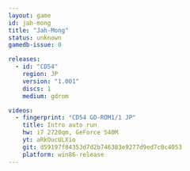 ```yaml
---
layout: game
id: jah-mong
title: "Jah-Mong"
status: unknown
gamedb-issue: 0

releases:
  - id: "CD54"
    region: JP
    version: "1.001"
    discs: 1
    medium: gdrom

videos:
  - fingerprint: "CD54 GD-ROM1/1 JP"
    title: Intro auto run
    hw: i7 2720qm, GeForce 540M
    yt: aRkOucULXio
    git: d59197f84353d7d2b746383e9277d9ed7c8c4053
    platform: win86-release
---
```

